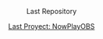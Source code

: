 
<div align="center">
    <p>Last Repository</p>
    <a href="https://github.com/beeteo/PlayNowOBS">Last Proyect: NowPlayOBS</a>
</div>

